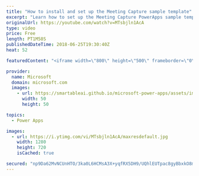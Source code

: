 ```yaml
---
title: "How to install and set up the Meeting Capture sample template"
excerpt: "Learn how to set up the Meeting Capture PowerApps sample template and make it your own.  Learn more: https://powerapps.microsoft.com/en-us/blog/capture-meetings-notes-like-a-pro/"
originalUrl: https://youtube.com/watch?v=MTsbjln1AcA
type: video
price: Free
length: PT1M58S
publishedDateTime: 2018-06-25T19:30:40Z
heat: 52

featuredContent: "<iframe width=\"800\" height=\"500\" frameborder=\"0\" src=\"https://www.youtube.com/embed/MTsbjln1AcA\" allow=\"accelerometer; autoplay; encrypted-media; gyroscope; picture-in-picture\" allowfullscreen></iframe>"

provider:
  name: Microsoft
  domain: microsoft.com
  images:
    - url: https://smartableai.github.io/microsoft-power-apps/assets/images/organizations/microsoft.com-50x50.jpg
      width: 50
      height: 50

topics:
  - Power Apps

images:
  - url: https://i.ytimg.com/vi/MTsbjln1AcA/maxresdefault.jpg
    width: 1280
    height: 720
    isCached: true

secured: "np9Da62MvNCUnHTO/3ka0L6HCMsA3X+yqfRX5DH9/UQhlEUTpac8gyBbxkO8mP8W1IF7ycOcp6IDOoShz5SpbIecBCEnKaf2Te0V+/+t7cW3qJ5VGEovT69vHiawJdZ3TwFXA6K239pMqfj+87E3id2pSmPdq+70hly5SFKCM+NjD6A1k4UNgV1LcmMiGpg3AKJnQLboS3ediVg9TjsuW1IfhVDi/v+0dS1b2x21Thp5zLfp4Oj2vE+L43NQyyvwpY0w5J14aypFSAAkXgFwhREJrQeAXlz+uMCwn1h/sZ71HT3c9nkIpC+cnGKzmNStmXRNIIvGZqodZPqiq6fSSBArF8g9A5crcoqBz7AWv7IpGhJzAMKhwwk0DE917ktJc8Q7FhaAYXfOFP0/XzqhJgfqobCxjHvbrkDRMFEwWbU=;cW/xk67MYzYL4PfDnYTtDA=="
---
```


